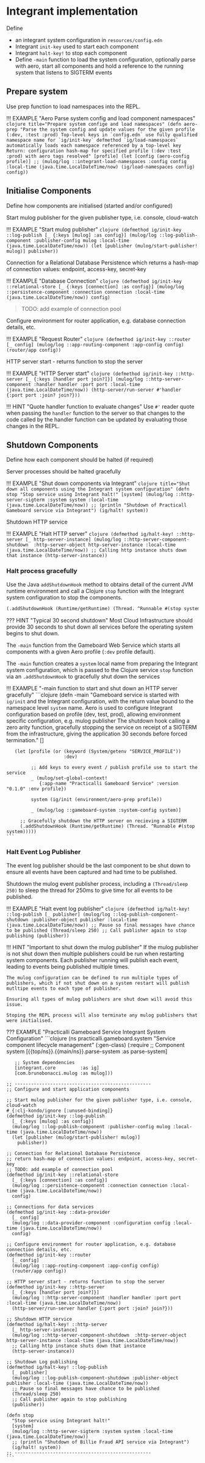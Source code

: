 # Integrant implementation

Define

* an integrant system configuration in `resources/config.edn`
* Integrant `init-key` used to start each component
* Integrant `halt-key!` to stop each component
* Define `-main` function to load the system configuration, optionally parse with aero, start all components and hold a reference to the running system that listens to SIGTERM events


## Prepare system

Use prep function to load namespaces into the REPL.

!!! EXAMPLE "Aero Parse system config and load component namespaces"
    ```clojure title="Prepare system confige and load namespaces"
    (defn aero-prep
      "Parse the system config and update values for the given profile (:dev, :test :prod)
      Top-level keys in `config.edn` use fully qualified namespace name for `ig/init-key` defmethod
      `ig/load-namespaces` automatically loads each namespace referenced by a top-level key
      Return: configuration hash-map for specified profile (:dev :test :prod) with aero tags resolved"
      [profile]
      (let [config (aero-config profile)]
        ;; (mulog/log ::integrant-load-namespaces :config config :local-time (java.time.LocalDateTime/now)
        (ig/load-namespaces config)
        config))
    ```


## Initialise Components

Define how components are initialised (started and/or configured)

Start mulog publisher for the given publisher type, i.e. console, cloud-watch

!!! EXAMPLE "Start mulog publisher"
    ```clojure
    (defmethod ig/init-key ::log-publish
      [_ {:keys [mulog] :as config}]
      (mulog/log ::log-publish-component :publisher-config mulog :local-time (java.time.LocalDateTime/now))
      (let [publisher (mulog/start-publisher! mulog)]
        publisher))
    ```

Connection for a Relational Database Persistence which returns a hash-map of connection values: endpoint, access-key, secret-key

!!! EXAMPLE "Database Connection"
    ```clojure
    (defmethod ig/init-key ::relational-store
      [_ {:keys [connection] :as config}]
      (mulog/log ::persistence-component :connection connection :local-time (java.time.LocalDateTime/now))
      config)
    ```

> TODO: add example of connection pool


Configure environment for router application, e.g. database connection details, etc.

!!! EXAMPLE "Request Router"
    ```clojure
    (defmethod ig/init-key ::router
      [_ config]
      (mulog/log ::app-routing-component :app-config config)
      (router/app config))
    ```

HTTP server start - returns function to stop the server

!!! EXAMPLE "HTTP Server start"
    ```clojure
    (defmethod ig/init-key ::http-server
      [_ {:keys [handler port join?]}]
      (mulog/log ::http-server-component :handler handler :port port :local-time (java.time.LocalDateTime/now))
      (http-server/run-server #'handler {:port port :join? join?}))
    ```

!!! HINT "Quote handler function to evaluate changes"
    Use `#'` reader quote when passing the `handler` function to the server so that changes to the code called by the handler function can be updated by evaluating those changes in the REPL.


## Shutdown Components

Define how each component should be halted (if required)

Server processes should be halted gracefully

!!! EXAMPLE "Shut down components via Integrant"
    ```clojure title="Shut down all components using the Integrant system configuration"
    (defn stop
      "Stop service using Integrant halt!"
      [system]
      (mulog/log ::http-server-sigterm :system system :local-time (java.time.LocalDateTime/now))
      ;; (println "Shutdown of Practicall Gameboard service via Integrant")
      (ig/halt! system))
    ```

Shutdown HTTP service

!!! EXAMPLE "Halt HTTP server"
    ```clojure
    (defmethod ig/halt-key! ::http-server
      [_ http-server-instance]
      (mulog/log ::http-server-component-shutdown  :http-server-object http-server-instance :local-time (java.time.LocalDateTime/now))
      ;; Calling http instance shuts down that instance
      (http-server-instance))
    ```

### Halt process gracefully

Use the Java `addShutdownHook` method to obtains detail of the current JVM runtime environment and call a Clojure `stop` function with the Integrant system configuration to stop the components.

```clojure
(.addShutdownHook (Runtime/getRuntime) (Thread. ^Runnable #(stop system)))
```

??? HINT "Typical 30 second shutdown"
    Most Cloud Infrastructure should provide 30 seconds to shut down all services before the operating system begins to shut down.

The `-main` function from the Gameboard Web Service which starts all components with a given Aero profile (`:dev` profile default).

The `-main` function creates a `system` local name from preparing the Integrant system configuration, which is passed to the Clojure service `stop` function via an `.addShutdownHook` to gracefully shut down the services


!!! EXAMPLE "-main function to start and shut down an HTTP server gracefully"
    ```clojure
     (defn -main
       "Gameboard service is started with `ig/init` and the Integrant configuration,
       with the return value bound to the namespace level `system` name.
       Aero is used to configure Integrant configuration based on profile (dev, test, prod),
       allowing environment specific configuration, e.g. mulog publisher
       The shutdown hook calling a zero arity function, gracefully stopping the service
       on receipt of a SIGTERM from the infrastructure, giving the application 30 seconds before forced termination."
       []

       (let [profile (or (keyword (System/getenv "SERVICE_PROFILE"))
                         :dev)

             ;; Add keys to every event / publish profile use to start the service
             _ (mulog/set-global-context!
                {:app-name "Practicalli Gameboard Service" :version  "0.1.0" :env profile})

             system (ig/init (environment/aero-prep profile))

             _ (mulog/log ::gameboard-system :system-config system)]

         ;; Gracefully shutdown the HTTP server on recieving a SIGTERM
         (.addShutdownHook (Runtime/getRuntime) (Thread. ^Runnable #(stop system)))))
    ```


### Halt Event Log Publisher

The event log publisher should be the last component to be shut down to ensure all events have been captured and had time to be published.

Shutdown the mulog event publisher process, including a `(Thread/sleep 250)` to sleep the thread for 250ms to give time for all events to be published.

!!! EXAMPLE "Halt event log publisher"
    ```clojure
    (defmethod ig/halt-key! ::log-publish
      [_ publisher]
      (mulog/log ::log-publish-component-shutdown :publisher-object publisher :local-time (java.time.LocalDateTime/now))
      ;; Pause so final messages have chance to be published
      (Thread/sleep 250)
      ;; Call publisher again to stop publishing
      (publisher))
    ```

!!! HINT "Important to shut down the mulog publisher"
    If the mulog publisher is not shut down then multiple publishers could be run when restarting system components.  Each publisher running will publish each event, leading to events being published multiple times.

    The mulog configuration can be defined to run multiple types of publishers, which if not shut down on a system restart will publish mutltipe events to each type of publisher.

    Ensuring all types of mulog publishers are shut down will avoid this issue.

    Stoping the REPL process will also terminate any mulog publishers that were initialised.



??? EXAMPLE "Practicalli Gameboard Service Integrant System Configuration"
    ```clojure
    (ns practicalli.gameboard.system
      "Service component lifecycle management"
      (:gen-class)
      (:require
       ;; Component system
       [{{top/ns}}.{{main/ns}}.parse-system :as parse-system]

       ;; System dependencies
       [integrant.core         :as ig]
       [com.brunobonacci.mulog :as mulog]))

    ;; --------------------------------------------------
    ;; Configure and start application components

    ;; Start mulog publisher for the given publisher type, i.e. console, cloud-watch
    #_{:clj-kondo/ignore [:unused-binding]}
    (defmethod ig/init-key ::log-publish
      [_ {:keys [mulog] :as config}]
      (mulog/log ::log-publish-component :publisher-config mulog :local-time (java.time.LocalDateTime/now))
      (let [publisher (mulog/start-publisher! mulog)]
        publisher))

    ;; Connection for Relational Database Persistence
    ;; return hash-map of connection values: endpoint, access-key, secret-key
    ;; TODO: add example of connection pool
    (defmethod ig/init-key ::relational-store
      [_ {:keys [connection] :as config}]
      (mulog/log ::persistence-component :connection connection :local-time (java.time.LocalDateTime/now))
      config)

    ;; Connections for data services
    (defmethod ig/init-key ::data-provider
      [_ config]
      (mulog/log ::data-provider-component :configuration config :local-time (java.time.LocalDateTime/now))
      config)

    ;; Configure environment for router application, e.g. database connection details, etc.
    (defmethod ig/init-key ::router
      [_ config]
      (mulog/log ::app-routing-component :app-config config)
      (router/app config))

    ;; HTTP server start - returns function to stop the server
    (defmethod ig/init-key ::http-server
      [_ {:keys [handler port join?]}]
      (mulog/log ::http-server-component :handler handler :port port :local-time (java.time.LocalDateTime/now))
      (http-server/run-server handler {:port port :join? join?}))

    ;; Shutdown HTTP service
    (defmethod ig/halt-key! ::http-server
      [_ http-server-instance]
      (mulog/log ::http-server-component-shutdown  :http-server-object http-server-instance :local-time (java.time.LocalDateTime/now))
      ;; Calling http instance shuts down that instance
      (http-server-instance))

    ;; Shutdown Log publishing
    (defmethod ig/halt-key! ::log-publish
      [_ publisher]
      (mulog/log ::log-publish-component-shutdown :publisher-object publisher :local-time (java.time.LocalDateTime/now))
      ;; Pause so final messages have chance to be published
      (Thread/sleep 250)
      ;; Call publisher again to stop publishing
      (publisher))

    (defn stop
      "Stop service using Integrant halt!"
      [system]
      (mulog/log ::http-server-sigterm :system system :local-time (java.time.LocalDateTime/now))
      ;; (println "Shutdown of Billie Fraud API service via Integrant")
      (ig/halt! system))
    ;; --------------------------------------------------
    ```
